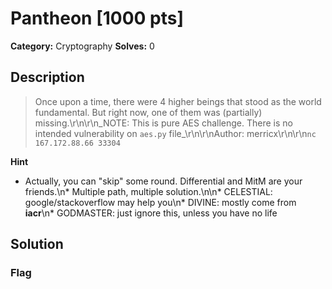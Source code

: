 # Pantheon [1000 pts]

**Category:** Cryptography
**Solves:** 0

## Description
>Once upon a time, there were 4 higher beings that stood as the world fundamental. But right now, one of them was (partially) missing.\r\n\r\n_NOTE: This is pure AES challenge. There is no intended vulnerability on `aes.py` file_\r\n\r\nAuthor: merricx\r\n\r\n`nc 167.172.88.66 33304`

**Hint**
* Actually, you can "skip" some round. Differential and MitM are your friends.\n* Multiple path, multiple solution.\n\n* CELESTIAL: google/stackoverflow may help you\n* DIVINE: mostly come from **iacr**\n* GODMASTER: just ignore this, unless you have no life

## Solution

### Flag

